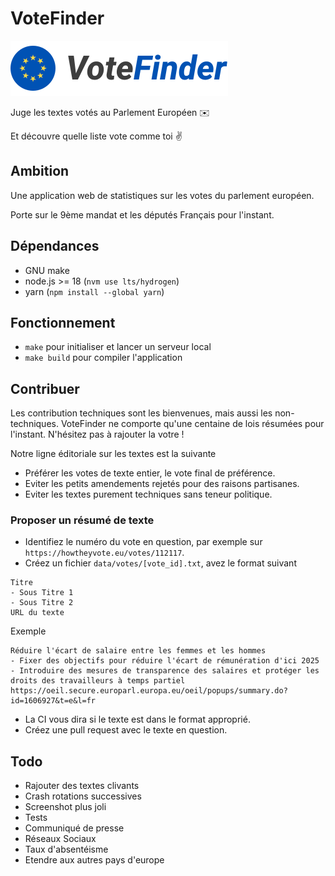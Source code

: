# VoteFinder

![Logo](frontend/src/icons/logo.svg)

Juge les textes votés au Parlement Européen ✉️

Et découvre quelle liste vote comme toi ✌️

## Ambition

Une application web de statistiques sur les votes du parlement européen.

Porte sur le 9ème mandat et les députés Français pour l'instant.

## Dépendances

- GNU make
- node.js >= 18 (`nvm use lts/hydrogen`)
- yarn (`npm install --global yarn`)

## Fonctionnement

- `make` pour initialiser et lancer un serveur local
- `make build` pour compiler l'application

## Contribuer

Les contribution techniques sont les bienvenues, mais aussi les non-techniques.
VoteFinder ne comporte qu'une centaine de lois résumées pour l'instant. N'hésitez pas à rajouter la votre !

Notre ligne éditoriale sur les textes est la suivante

- Préférer les votes de texte entier, le vote final de préférence.
- Eviter les petits amendements rejetés pour des raisons partisanes.
- Eviter les textes purement techniques sans teneur politique.

### Proposer un résumé de texte

- Identifiez le numéro du vote en question, par exemple sur `https://howtheyvote.eu/votes/112117`.
- Créez un fichier `data/votes/[vote_id].txt`, avez le format suivant

```
Titre
- Sous Titre 1
- Sous Titre 2
URL du texte
```

Exemple

```
Réduire l'écart de salaire entre les femmes et les hommes
- Fixer des objectifs pour réduire l'écart de rémunération d'ici 2025
- Introduire des mesures de transparence des salaires et protéger les droits des travailleurs à temps partiel
https://oeil.secure.europarl.europa.eu/oeil/popups/summary.do?id=1606927&t=e&l=fr
```

- La CI vous dira si le texte est dans le format approprié.
- Créez une pull request avec le texte en question.

## Todo
- Rajouter des textes clivants
- Crash rotations successives
- Screenshot plus joli
- Tests
- Communiqué de presse
- Réseaux Sociaux
- Taux d'absentéisme
- Etendre aux autres pays d'europe
